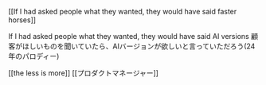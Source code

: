 [[If I had asked people what they wanted, they would have said faster horses]]

If I had asked people what they wanted, they would have said AI versions
顧客がほしいものを聞いていたら、AIバージョンが欲しいと言っていただろう(24年のパロディー)

[[the less is more]]
[[プロダクトマネージャー]]
